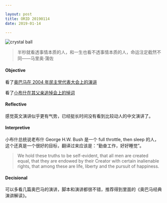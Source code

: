 ```yaml
---

layout: post
title: ORID 20190114
date: 2019-01-14

---
```


![crystal ball](https://upload-images.jianshu.io/upload_images/11073301-52430491ece9308a.jpg?imageMogr2/auto-orient/strip%7CimageView2/2/w/480)


> 半秒就看透事情本质的人，和一生也看不透事情本质的人，命运注定截然不同——马里奥·蒲佐

#### Objective

看了[奥巴马在 2004 年民主党代表大会上的演讲](http://p2004.org/demconv04/obama072704spt.html)

看了[小布什在其父亲追悼会上的悼词](https://www.nbcnews.com/politics/politics-news/read-george-w-bush-s-full-eulogy-his-father-n944436)

#### Reflective

感觉英文演讲似乎更有气势，已经挺长时间没有看到比较动人的中文演讲了。

#### Interpretive

小布什总统说老布什 George H.W. Bush 是一个 full throttle, then sleep 的人，这个还真是一个很好的目标，翻译过来应该是：“勤奋工作，好好睡觉”。

> We hold these truths to be self-evident, that all men are created equal, that they are endowed by their Creator with certain inalienable rights, that among these are life, liberty and the pursuit of happiness.

#### Decisional

可以多看几篇奥巴马的演讲，脚本和演讲都很不错，推荐得到里面的《奥巴马经典演讲解读》。
